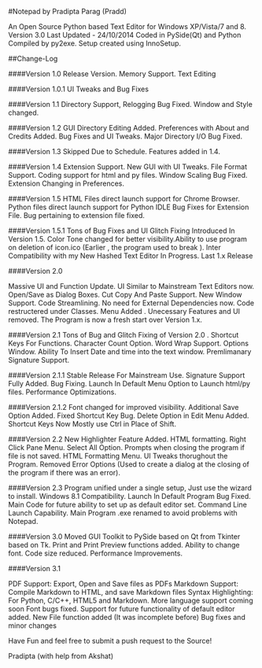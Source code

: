 #Notepad by Pradipta Parag (Pradd)


An Open Source Python based Text Editor for Windows XP/Vista/7 and 8.
Version 3.0
Last Updated - 24/10/2014
Coded in PySide(Qt) and Python
Compiled by py2exe. Setup created using InnoSetup.



##Change-Log

####Version 1.0
Release Version. Memory Support. Text Editing

####Version 1.0.1
UI Tweaks and Bug Fixes

####Version 1.1
Directory Support, Relogging Bug Fixed. Window and Style changed.

####Version 1.2
GUI Directory Editing Added. Preferences with About and Credits Added. Bug Fixes and UI Tweaks. Major Directory I/O Bug Fixed.

####Version 1.3
Skipped Due to Schedule. Features added in 1.4.

####Version 1.4
Extension Support. New GUI with UI Tweaks. File Format Support. Coding  support for html and py files. Window Scaling Bug Fixed. Extension Changing in Preferences.

####Version 1.5
 HTML Files direct launch support for Chrome Browser. Python files direct launch support for Python IDLE  Bug Fixes for Extension File. Bug pertaining to extension file fixed.

####Version 1.5.1
Tons of Bug Fixes and UI Glitch Fixing Introduced In Version 1.5. Color Tone changed for better visibility.Ability to use program on deletion of icon.ico (Earlier , the program used to break ). Inter Compatibility with my New Hashed Text Editor In Progress. Last 1.x Release

####Version 2.0

Massive UI and Function Update. UI Similar to Mainstream Text Editors now. Open/Save as Dialog Boxes. Cut Copy And Paste Support. New Window Support.
Code Streamlining. No need for External Dependencies now. Code restructered under Classes. Menu Added . Unecessary Features and UI removed. The Program is now a fresh start over Version 1.x.

####Version 2.1
Tons of Bug and Glitch Fixing of Version 2.0 . Shortcut Keys For Functions. Character Count Option. Word Wrap Support. Options Window. Ability To Insert Date and time into the text window. Premlimanary Signature Support.

####Version 2.1.1
Stable Release For Mainstream Use. Signature Support Fully Added.  Bug Fixing. Launch In Default Menu Option to Launch html/py files. Performance Optimizations.

####Version 2.1.2
Font changed for improved visibility. Additional Save Option Added. Fixed Shortcut Key Bug. Delete Option in Edit Menu Added. Shortcut Keys Now Mostly use Ctrl in Place of Shift.

####Version 2.2
New Highlighter Feature Added. HTML formatting. Right Click Pane Menu. Select All Option. Prompts when closing the program if file is not saved. HTML Formatting Menu. UI Tweaks thorughout the Program. Removed Error Options (Used to create a dialog at the closing of the program if there was an error).

####Version 2.3
Program unified under a single setup, Just use the wizard to install. Windows 8.1 Compatibility. Launch In Default Program Bug Fixed. Main Code for future ability to set up as default editor set. Command Line Launch Capability. Main Program .exe renamed to avoid problems with Notepad.

####Version 3.0
Moved GUI Toolkit to PySide based on Qt from Tkinter based on Tk. Print and Print Preview functions added. Ability to change font. Code size reduced.
Performance Improvements.

####Version 3.1

PDF Support: Export, Open and Save files as PDFs
Markdown Support: Compile Markdown to HTML, and save Markdown files
Syntax Highlighting: For Python, C/C++, HTML5 and Markdown. More language support coming soon
Font bugs fixed. Support for future functionality of default editor added. New File function added (It was incomplete before)
Bug fixes and minor changes

Have Fun and feel free to submit a push request to the Source!

Pradipta (with help from Akshat)

